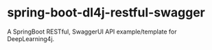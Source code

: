 # spring-boot-dl4j-restful-swagger
A SpringBoot RESTful, SwaggerUI API example/template for DeepLearning4j.
